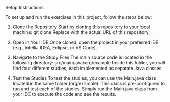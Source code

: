 Setup Instructions

To set up and run the exercises in this project, follow the steps below:

1. Clone the Repository
   Start by cloning this repository to your local machine:
   git clone <repository-url>
   Replace <repository-url> with the actual URL of this repository.

2. Open in Your IDE
   Once cloned, open the project in your preferred IDE (e.g., IntelliJ IDEA, Eclipse, or VS Code).

3. Navigate to the Study Files
   The main source code is located in the following directory:
   src/main/java/org/example
   Inside this folder, you will find four different studies, each implemented as separate Java classes.

4. Test the Studies
   To test the studies, you can use the Main.java class located in the same folder (org/example). This class is pre-configured to run and test each of the studies. Simply run the Main.java class from your IDE to execute the code and see the results.